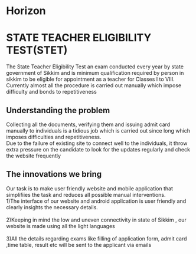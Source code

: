 # Horizon


# STATE TEACHER ELIGIBILITY TEST(STET)<br />
The State Teacher Eligibility Test an exam conducted every year by state government of Sikkim and is minimum qualification required by person in sikkim to be eligible for appointment as a teacher for Classes I to VIII. Currently almost all the procedure is carried out manually which impose difficulty and bonds to repetitiveness <br />

## Understanding the problem <br/>
Collecting  all the documents, verifying them and issuing admit card manually to individuals is a tidious job which is carried          out since long which imposes difficulties and repetitiveness. <br />
Due to the failure of existing site to connect well to the individuals, it throw extra pressure on the candidate to look for the updates
regularly and check the website frequently



## The innovations we bring
Our task is to make user friendly website and mobile application that simplifiies the task and reduces all possible manual interventions.<br />
 1)The interface of our website and android application is user friendly and clearly insights the necessary details. <br /><br />
2)Keeping in mind the low and uneven connectivity in state of Sikkim , our website is made using all the light languages <br /><br />
3)All the details regarding exams like filling of application form, admit card ,time table, result etc will be sent to the applicant via emails <br />




